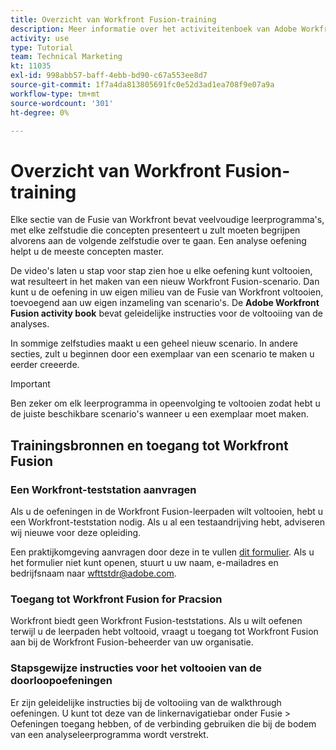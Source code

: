 ```yaml
---
title: Overzicht van Workfront Fusion-training
description: Meer informatie over het activiteitenboek van Adobe Workfront Fusion en hoe u een Workfront test drive account krijgt.
activity: use
type: Tutorial
team: Technical Marketing
kt: 11035
exl-id: 998abb57-baff-4ebb-bd90-c67a553ee8d7
source-git-commit: 1f7a4da813805691fc0e52d3ad1ea708f9e07a9a
workflow-type: tm+mt
source-wordcount: '301'
ht-degree: 0%

---
```


# Overzicht van Workfront Fusion-training

Elke sectie van de Fusie van Workfront bevat veelvoudige leerprogramma&#39;s, met elke zelfstudie die concepten presenteert u zult moeten begrijpen alvorens aan de volgende zelfstudie over te gaan. Een analyse oefening helpt u de meeste concepten master.

De video&#39;s laten u stap voor stap zien hoe u elke oefening kunt voltooien, wat resulteert in het maken van een nieuw Workfront Fusion-scenario. Dan kunt u de oefening in uw eigen milieu van de Fusie van Workfront voltooien, toevoegend aan uw eigen inzameling van scenario&#39;s. De **Adobe Workfront Fusion activity book** bevat geleidelijke instructies voor de voltooiing van de analyses.

In sommige zelfstudies maakt u een geheel nieuw scenario. In andere secties, zult u beginnen door een exemplaar van een scenario te maken u eerder creeerde.

>[!IMPORTANT]
>
>Ben zeker om elk leerprogramma in opeenvolging te voltooien zodat hebt u de juiste beschikbare scenario&#39;s wanneer u een exemplaar moet maken.

## Trainingsbronnen en toegang tot Workfront Fusion

### Een Workfront-teststation aanvragen

Als u de oefeningen in de Workfront Fusion-leerpaden wilt voltooien, hebt u een Workfront-teststation nodig. Als u al een testaandrijving hebt, adviseren wij nieuwe voor deze opleiding.

Een praktijkomgeving aanvragen door deze in te vullen [dit formulier](https://forms.office.com/r/f1J8HRGrNY). Als u het formulier niet kunt openen, stuurt u uw naam, e-mailadres en bedrijfsnaam naar wfttstdr@adobe.com.

### Toegang tot Workfront Fusion for Pracsion

Workfront biedt geen Workfront Fusion-teststations. Als u wilt oefenen terwijl u de leerpaden hebt voltooid, vraagt u toegang tot Workfront Fusion aan bij de Workfront Fusion-beheerder van uw organisatie.

### Stapsgewijze instructies voor het voltooien van de doorloopoefeningen

Er zijn geleidelijke instructies bij de voltooiing van de walkthrough oefeningen. U kunt tot deze van de linkernavigatiebar onder Fusie > Oefeningen toegang hebben, of de verbinding gebruiken die bij de bodem van een analyseleerprogramma wordt verstrekt.

